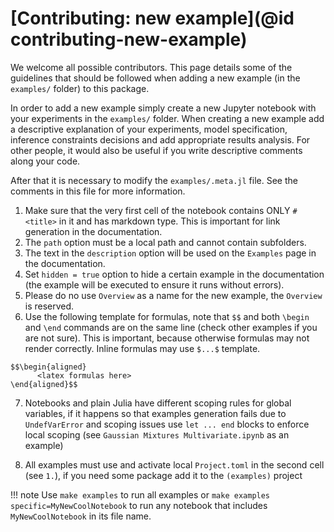 # [Contributing: new example](@id contributing-new-example)

We welcome all possible contributors. This page details some of the guidelines that should be followed when adding a new example (in the `examples/` folder) to this package.

In order to add a new example simply create a new Jupyter notebook with your experiments in the `examples/` folder. When creating a new example add a descriptive explanation of your experiments, model specification, inference constraints decisions and add appropriate results analysis. For other people, it would also be useful if you write descriptive comments along your code.

After that it is necessary to modify the `examples/.meta.jl` file. See the comments in this file for more information.

1. Make sure that the very first cell of the notebook contains ONLY `# <title>` in it and has markdown type. This is important for link generation in the documentation.
2. The `path` option must be a local path and cannot contain subfolders.
3. The text in the `description` option will be used on the `Examples` page in the documentation.
4. Set `hidden = true` option to hide a certain example in the documentation (the example will be executed to ensure it runs without errors).
5. Please do no use `Overview` as a name for the new example, the `Overview` is reserved.
6. Use the following template for formulas, note that `$$` and both `\begin` and `\end` commands are on the same line (check other examples if you are not sure). This is important, because otherwise formulas may not render correctly. Inline formulas may use `$...$` template.
```
$$\begin{aligned}
      <latex formulas here>
\end{aligned}$$
``` 
7. Notebooks and plain Julia have different scoping rules for global variables, if it happens so that examples generation fails due to `UndefVarError` and scoping issues use `let ... end` blocks to enforce local scoping (see `Gaussian Mixtures Multivariate.ipynb` as an example)

8. All examples must use and activate local `Project.toml` in the second cell (see `1.`), if you need some package add it to the `(examples)` project

!!! note
    Use `make examples` to run all examples or `make examples specific=MyNewCoolNotebook` to run any notebook that includes `MyNewCoolNotebook` in its file name.
